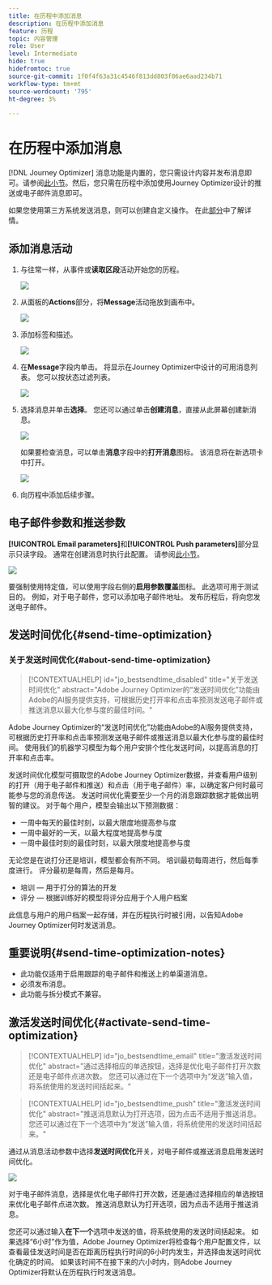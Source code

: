 ```yaml
---
title: 在历程中添加消息
description: 在历程中添加消息
feature: 历程
topic: 内容管理
role: User
level: Intermediate
hide: true
hidefromtoc: true
source-git-commit: 1f0f4f63a31c4546f813dd803f06ae6aad234b71
workflow-type: tm+mt
source-wordcount: '795'
ht-degree: 3%

---
```


# 在历程中添加消息

[!DNL Journey Optimizer] 消息功能是内置的，您只需设计内容并发布消息即可。请参阅[此小节](../get-started-content.md)。然后，您只需在历程中添加使用Journey Optimizer设计的推送或电子邮件消息即可。

如果您使用第三方系统发送消息，则可以创建自定义操作。 在此[部分](../action/action.md)中了解详情。

## 添加消息活动

1. 与往常一样，从事件或&#x200B;**读取区段**&#x200B;活动开始您的历程。

   ![](../assets/jo-message0.png)

1. 从面板的&#x200B;**Actions**&#x200B;部分，将&#x200B;**Message**&#x200B;活动拖放到画布中。

   ![](../assets/jo-message1.png)

1. 添加标签和描述。

   ![](../assets/jo-message2.png)

1. 在&#x200B;**Message**&#x200B;字段内单击。 将显示在Journey Optimizer中设计的可用消息列表。 您可以按状态过滤列表。

   ![](../assets/jo-message3.png)

1. 选择消息并单击&#x200B;**选择**。 您还可以通过单击&#x200B;**创建消息**，直接从此屏幕创建新消息。

   ![](../assets/jo-message4-ter.png)

   如果要检查消息，可以单击&#x200B;**消息**&#x200B;字段中的&#x200B;**打开消息**&#x200B;图标。 该消息将在新选项卡中打开。

   ![](../assets/jo-message4-bis.png)

1. 向历程中添加后续步骤。

## 电子邮件参数和推送参数

**[!UICONTROL Email parameters]**&#x200B;和&#x200B;**[!UICONTROL Push parameters]**&#x200B;部分显示只读字段。 通常在创建消息时执行此配置。 请参阅[此小节](../get-started-content.md)。

![](../assets/jo-message4.png)

要强制使用特定值，可以使用字段右侧的&#x200B;**启用参数覆盖**&#x200B;图标。 此选项可用于测试目的。 例如，对于电子邮件，您可以添加电子邮件地址。 发布历程后，将向您发送电子邮件。

## 发送时间优化{#send-time-optimization}

### 关于发送时间优化{#about-send-time-optimization}

>[!CONTEXTUALHELP]
>id="jo_bestsendtime_disabled"
>title="关于发送时间优化"
>abstract="Adobe Journey Optimizer的“发送时间优化”功能由Adobe的AI服务提供支持，可根据历史打开率和点击率预测发送电子邮件或推送消息以最大化参与度的最佳时间。"

Adobe Journey Optimizer的“发送时间优化”功能由Adobe的AI服务提供支持，可根据历史打开率和点击率预测发送电子邮件或推送消息以最大化参与度的最佳时间。 使用我们的机器学习模型为每个用户安排个性化发送时间，以提高消息的打开率和点击率。

发送时间优化模型可摄取您的Adobe Journey Optimizer数据，并查看用户级别的打开（用于电子邮件和推送）和点击（用于电子邮件）率，以确定客户何时最可能参与您的消息传送。 发送时间优化需要至少一个月的消息跟踪数据才能做出明智的建议。 对于每个用户，模型会输出以下预测数据：

* 一周中每天的最佳时刻，以最大限度地提高参与度
* 一周中最好的一天，以最大程度地提高参与度
* 一周中最佳时刻的最佳时刻，以最大限度地提高参与度

无论您是在说打分还是培训，模型都会有所不同。 培训最初每周进行，然后每季度进行。 评分最初是每周，然后是每月。

* 培训 — 用于打分的算法的开发
* 评分 — 根据训练好的模型将评分应用于个人用户档案

此信息与用户的用户档案一起存储，并在历程执行时被引用，以告知Adobe Journey Optimizer何时发送消息。

## 重要说明{#send-time-optimization-notes}

* 此功能仅适用于启用跟踪的电子邮件和推送上的单渠道消息。
* 必须发布消息。
* 此功能与拆分模式不兼容。

## 激活发送时间优化{#activate-send-time-optimization}

>[!CONTEXTUALHELP]
>id="jo_bestsendtime_email"
>title="激活发送时间优化"
>abstract="通过选择相应的单选按钮，选择是优化电子邮件打开次数还是电子邮件点进次数。 您还可以通过在下一个选项中为“发送”输入值，将系统使用的发送时间括起来。"

>[!CONTEXTUALHELP]
>id="jo_bestsendtime_push"
>title="激活发送时间优化"
>abstract="推送消息默认为打开选项，因为点击不适用于推送消息。 您还可以通过在下一个选项中为“发送”输入值，将系统使用的发送时间括起来。"

通过从消息活动参数中选择&#x200B;**发送时间优化**&#x200B;开关，对电子邮件或推送消息启用发送时间优化。

![](../assets/jo-message5.png)

对于电子邮件消息，选择是优化电子邮件打开次数，还是通过选择相应的单选按钮来优化电子邮件点进次数。 推送消息默认为打开选项，因为点击不适用于推送消息。

您还可以通过输入&#x200B;**在下一个**&#x200B;选项中发送的值，将系统使用的发送时间括起来。 如果选择“6小时”作为值，Adobe Journey Optimizer将检查每个用户配置文件，以查看最佳发送时间是否在距离历程执行时间的6小时内发生，并选择由发送时间优化确定的时间。 如果该时间不在接下来的六小时内，则Adobe Journey Optimizer将默认在历程执行时发送消息。
